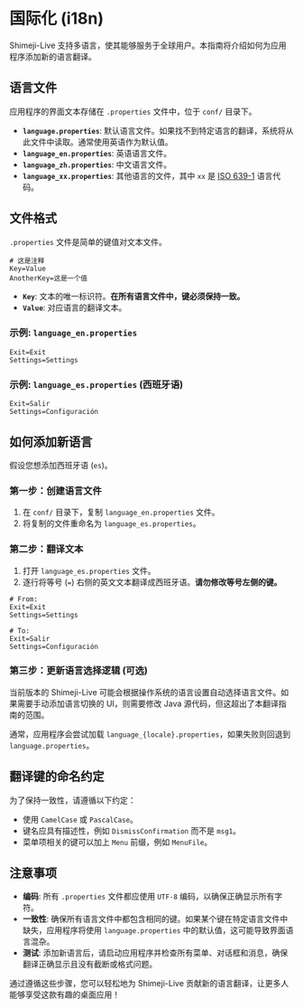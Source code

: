 # 国际化 (i18n)

Shimeji-Live 支持多语言，使其能够服务于全球用户。本指南将介绍如何为应用程序添加新的语言翻译。

## 语言文件

应用程序的界面文本存储在 `.properties` 文件中，位于 `conf/` 目录下。

- **`language.properties`**: 默认语言文件。如果找不到特定语言的翻译，系统将从此文件中读取。通常使用英语作为默认值。
- **`language_en.properties`**: 英语语言文件。
- **`language_zh.properties`**: 中文语言文件。
- **`language_xx.properties`**: 其他语言的文件，其中 `xx` 是 [ISO 639-1](https://www.loc.gov/standards/iso639-2/php/code_list.php) 语言代码。

## 文件格式

`.properties` 文件是简单的键值对文本文件。

```properties
# 这是注释
Key=Value
AnotherKey=这是一个值
```

- **`Key`**: 文本的唯一标识符。**在所有语言文件中，键必须保持一致。**
- **`Value`**: 对应语言的翻译文本。

### 示例: `language_en.properties`
```properties
Exit=Exit
Settings=Settings
```

### 示例: `language_es.properties` (西班牙语)
```properties
Exit=Salir
Settings=Configuración
```

## 如何添加新语言

假设您想添加西班牙语 (`es`)。

### 第一步：创建语言文件

1.  在 `conf/` 目录下，复制 `language_en.properties` 文件。
2.  将复制的文件重命名为 `language_es.properties`。

### 第二步：翻译文本

1.  打开 `language_es.properties` 文件。
2.  逐行将等号 (`=`) 右侧的英文文本翻译成西班牙语。**请勿修改等号左侧的键。**

   ```properties
   # From:
   Exit=Exit
   Settings=Settings

   # To:
   Exit=Salir
   Settings=Configuración
   ```

### 第三步：更新语言选择逻辑 (可选)

当前版本的 Shimeji-Live 可能会根据操作系统的语言设置自动选择语言文件。如果需要手动添加语言切换的 UI，则需要修改 Java 源代码，但这超出了本翻译指南的范围。

通常，应用程序会尝试加载 `language_{locale}.properties`，如果失败则回退到 `language.properties`。

## 翻译键的命名约定

为了保持一致性，请遵循以下约定：

- 使用 `CamelCase` 或 `PascalCase`。
- 键名应具有描述性，例如 `DismissConfirmation` 而不是 `msg1`。
- 菜单项相关的键可以加上 `Menu` 前缀，例如 `MenuFile`。

## 注意事项

- **编码**: 所有 `.properties` 文件都应使用 `UTF-8` 编码，以确保正确显示所有字符。
- **一致性**: 确保所有语言文件中都包含相同的键。如果某个键在特定语言文件中缺失，应用程序将使用 `language.properties` 中的默认值，这可能导致界面语言混杂。
- **测试**: 添加新语言后，请启动应用程序并检查所有菜单、对话框和消息，确保翻译正确显示且没有截断或格式问题。

通过遵循这些步骤，您可以轻松地为 Shimeji-Live 贡献新的语言翻译，让更多人能够享受这款有趣的桌面应用！